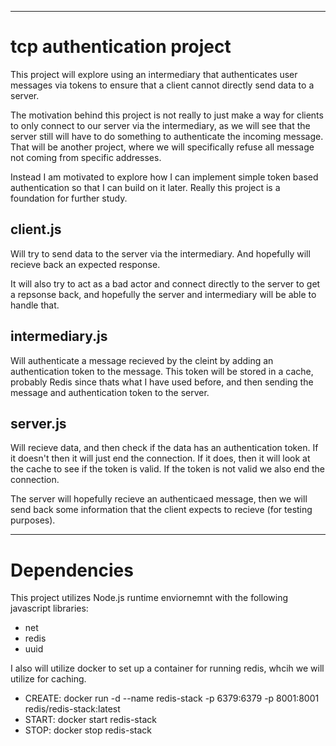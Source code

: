 ***
# tcp authentication project
This project will explore using an intermediary that 
authenticates user messages via tokens to ensure that a 
client cannot directly send data to a server.

The motivation behind this project is not really to just make 
a way for clients to only connect to our server via the 
intermediary, as we will see that the server still will have 
to do something to authenticate the incoming message. That 
will be another project, where we will specifically refuse 
all message not coming from specific addresses.

Instead I am motivated to explore how I can implement simple 
token based authentication so that I can build on it later. 
Really this project is a foundation for further study.

## client.js
Will try to send data to the server via the intermediary. And 
hopefully will recieve back an expected response.

It will also try to act as a bad actor and connect directly 
to the server to get a repsonse back, and hopefully the 
server and intermediary will be able to handle that.

## intermediary.js
Will authenticate a message recieved by the cleint by adding 
an authentication token to the message. This token will be 
stored in a cache, probably Redis since thats what I have 
used before, and then sending the message and authentication 
token to the server. 

## server.js
Will recieve data, and then check if the data has an 
authentication token. If it doesn't then it will just end the 
connection. If it does, then it will look at the cache to see 
if the token is valid. If the token is not valid we also end 
the connection.

The server will hopefully recieve an authenticaed message, 
then we will send back some information that the client 
expects to recieve (for testing purposes).

***

# Dependencies
This project utilizes Node.js runtime enviornemnt with the 
following javascript libraries:
  - net
  - redis
  - uuid

I also will utilize docker to set up a container for 
running redis, whcih we will utilize for caching.
  - CREATE: docker run -d --name redis-stack -p 6379:6379 -p 8001:8001 redis/redis-stack:latest
  - START: docker start redis-stack
  - STOP: docker stop redis-stack
